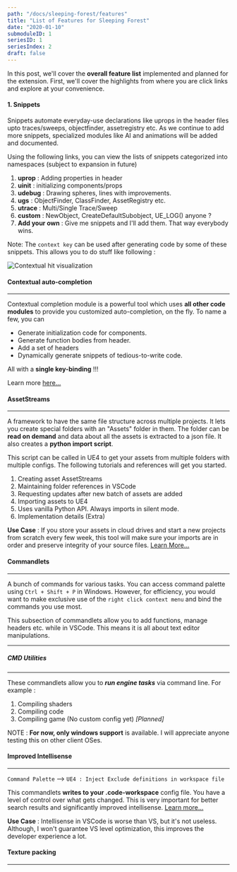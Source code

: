 ```yaml
---
path: "/docs/sleeping-forest/features"
title: "List of Features for Sleeping Forest"
date: "2020-01-10"
submoduleID: 1
seriesID: 1
seriesIndex: 2
draft: false
---
```


In this post, we'll cover the **overall feature list** implemented and planned for the extension. First, we'll cover the highlights from where you are click links and explore at your convenience.

#### 1. Snippets

Snippets automate everyday-use declarations like uprops in the header files upto traces/sweeps, objectfinder, assetregistry etc. As we continue to add more snippets, specialized modules like AI and animations will be added and documented.

Using the following links, you can view the lists of snippets categorized into namespaces (subject to expansion in future)

1.  **uprop** : Adding properties in header
2.  **uinit** : initializing components/props
3.  **udebug** : Drawing spheres, lines with improvements.
4.  **ugs** : ObjectFinder, ClassFinder, AssetRegistry etc.
5.  **utrace** : Multi/Single Trace/Sweep
6.  **custom** : NewObject, CreateDefaultSubobject, UE_LOG() anyone ?
7.  **Add your own** : Give me snippets and I'll add them. That way everybody wins.

Note: The `context key` can be used after generating code by some of these snippets. This allows you to do stuff like following :

![Contextual hit visualization](../../../images/sleeping-forest-ue4/01/contextualhit.gif)

#### Contextual auto-completion

---

Contextual completion module is a powerful tool which uses **all other code modules** to
provide you customized auto-completion, on the fly. To name a few, you can

- Generate initialization code for components.
- Generate function bodies from header.
- Add a set of headers
- Dynamically generate snippets of tedious-to-write code.

All with a **single key-binding** !!!

Learn more [here...](/docs/sleeping-forest/context-keys/)

#### AssetStreams

---

A framework to have the same file structure across multiple projects.
It lets you create special folders with an "Assets" folder in them.
The folder can be **read on demand** and data about all the assets is extracted to a json file.
It also creates a **python import script**.

This script can be called in UE4 to get your assets from multiple folders with multiple configs.
The following tutorials and references will get you started.

1. Creating asset AssetStreams
2. Maintaining folder references in VSCode
3. Requesting updates after new batch of assets are added
4. Importing assets to UE4
5. Uses vanilla Python API. Always imports in silent mode.
6. Implementation details (Extra)

**Use Case** : If you store your assets in cloud drives and start a new projects from scratch every few week,
this tool will make sure your imports are in order and preserve integrity of your source files.
[Learn More...](/docs/sleeping-forest/hello-asset-streams)

#### Commandlets

---

A bunch of commands for various tasks. You can access command palette using `Ctrl + Shift + P` in Windows.
However, for efficiency, you would want to make exclusive use of the `right click context menu` and bind the commands you use most.

This subsection of commandlets allow you to add functions, manage headers etc. while in VSCode. This means it is all about text editor manipulations.

---

##### CMD Utilities

---

These commandlets allow you to **_run engine tasks_** via command line. For example :

1. Compiling shaders
2. Compiling code
3. Compiling game (No custom config yet) _[Planned]_

NOTE : **For now, only windows support** is available. I will appreciate anyone testing this on other client OSes.

#### Improved Intellisense

---

`Command Palette` --> `UE4 : Inject Exclude definitions in workspace file`

This commandlets **writes to your .code-workspace** config file. You have a level of control over what gets changed.
This is very important for better search results and significantly improved intellisense. [Learn more...](/docs/sleeping-forest/workspace-configurations)

**Use Case** : Intellisense in VSCode is worse than VS, but it's not useless. Although, I won't guarantee VS level optimization, this improves the developer experience a lot.

#### Texture packing

---
